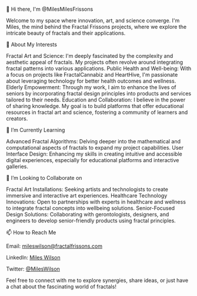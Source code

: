 👋 Hi there, I'm @MilesMilesFrissons

Welcome to my space where innovation, art, and science converge. I'm Miles, the mind behind the Fractal Frissons projects, where we explore the intricate beauty of fractals and their applications.

👀 About My Interests

Fractal Art and Science: I'm deeply fascinated by the complexity and aesthetic appeal of fractals. My projects often revolve around integrating fractal patterns into various applications.
Public Health and Well-being: With a focus on projects like FractalCannabiz and HeartHive, I'm passionate about leveraging technology for better health outcomes and wellness.
Elderly Empowerment: Through my work, I aim to enhance the lives of seniors by incorporating fractal design principles into products and services tailored to their needs.
Education and Collaboration: I believe in the power of sharing knowledge. My goal is to build platforms that offer educational resources in fractal art and science, fostering a community of learners and creators.

🌱 I’m Currently Learning

Advanced Fractal Algorithms: Delving deeper into the mathematical and computational aspects of fractals to expand my project capabilities.
User Interface Design: Enhancing my skills in creating intuitive and accessible digital experiences, especially for educational platforms and interactive galleries.

💞️ I’m Looking to Collaborate on

Fractal Art Installations: Seeking artists and technologists to create immersive and interactive art experiences.
Healthcare Technology Innovations: Open to partnerships with experts in healthcare and wellness to integrate fractal concepts into wellbeing solutions.
Senior-Focused Design Solutions: Collaborating with gerontologists, designers, and engineers to develop senior-friendly products using fractal principles.

📫 How to Reach Me

Email: mileswilson@fractalfrissons.com

LinkedIn: [Miles Wilson](https.linkedin.com/in/miles-wilson-fractalfrissons)

Twitter: [@MilesWilson](https://twitter.com/MairuzuAMVs)

Feel free to connect with me to explore synergies, share ideas, or just have a chat about the fascinating world of fractals!
<!---
MilesMilesFrissons/MilesMilesFrissons is a ✨ special ✨ repository because its `README.md` (this file) appears on your GitHub profile.
You can click the Preview link to take a look at your changes.
--->
